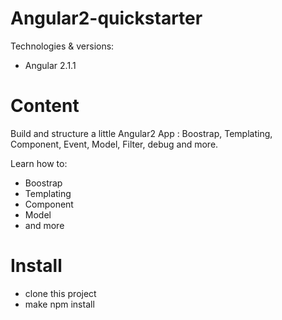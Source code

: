 Angular2-quickstarter
========================

Technologies & versions:
- Angular 2.1.1

Content
========================
Build and structure a little Angular2 App : Boostrap, Templating, Component, Event, Model, Filter, debug and more.

Learn how to:
- Boostrap
- Templating
- Component
- Model
- and more

Install
========================

- clone this project
- make npm install